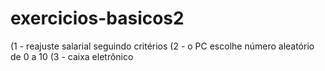 # exercicios-basicos2
(1 - reajuste salarial seguindo critérios   (2 - o PC escolhe número aleatório de 0 a 10      (3 - caixa eletrônico
